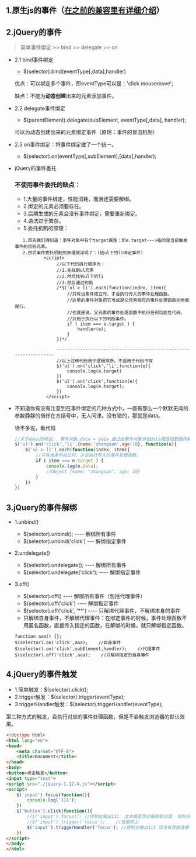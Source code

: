 ## 1.原生js的事件（[在之前的兼容里有详细介绍](http://example.net/)）

## 2.jQuery的事件 

> 简单事件绑定 >> bind >> delegate >> on

* 2.1 bind事件绑定
    + $(selector).bind(eventType[,data],handler)
    
    优点：可以绑定多个事件，即eventType可以是：'click mousemove';
    
    缺点：不能为**动态创建**出来的元素添加事件。
* 2.2 delegate事件绑定
    + $(parentElement).delegate(subElement, eventType[,data], handler);
    
    可以为动态创建出来的元素绑定事件（原理：事件的冒泡机制）
* 2.3 on事件绑定：将事件绑定做了一个统一。
    + $(selector).on(eventType[,subElement],[data],handler);     
* jQuery的事件委托
    ### 不使用事件委托的缺点：
    + 1.大量的事件绑定，性能消耗，而且还需要解绑。
    + 2.绑定的元素必须要存在。
    + 3.后期生成的元素会没有事件绑定，需要重新绑定。
    + 4.语法过于繁杂。
    + 5.委托机制的原理：

    ```
       1.首先我们得知道：事件对象中有个target属性：即e.target--->指的是当前触发事件的目标元素。 
       2.然后事件委托机制的原理就浮现了：(给ul下的li绑定事件)
               <script>
                    //以下代码执行顺序为：
                    //1.先找到ul元素
                    //2.然后找到ul下的li
                    //3.然后通过判断
                    /*$('ul > li').each(function(index, item){
                        //只有当条件成立时，才会执行传入的事件处理函数。
                        //这里的事件对象把它当成是父元素相应的事件处理函数的参数就行。
                        //也就是说，父元素的事件处理函数不执行任何功能性代码，
                        //只用于执行以下的判断条件。                        
                        if ( item === e.target ) {
                            handler(e);
                        }
                    })*/

                    ------------------------------------------------------------------
                    //以上注释代码用于逻辑推断，不适用于代码书写
                    $('ul').on('click','li',function(e){
                        console.log(e.target)
                    })
                    $('ul').on('click',function(e){
                        console.log(e.target);
                    })
                </script>
    ```
    
* 不知道你有没有注意到在事件绑定的几种方式中，一直有那么一个默默无闻的参数静静的徜徉在方括号中，无人问津。没有错的，那就是data。

    话不多说，看代码

    ```js
    //关于data的用法:  事件对象.data = data 通过给事件对象添加data属性把数据传输到事件处理函数里
    $('ul').on('click','li',{name:'zhangsan',age:10}, function(e){
        $('ul > li').each(function(index, item){
            //只有当条件成立时，才会执行传入的事件处理函数。
            if ( item === e.target ) {
                console.log(e.data);
                //Object {name: "zhangsan", age: 10}
            }
        })
    })
    ```
## 3.jQuery的事件解绑
* 1.unbind()    
    + $(selector).unbind(); ---- 解绑所有事件
    + $(selector).unbind('click') --- 解绑指定事件
* 2.undelegate()
    + $(selector).undelegate(); ---- 解绑所有事件
    + $(selector).undelegate('click'); ---- 解绑指定事件
* 3.off()
    + $(selector).off() ---- 解绑所有事件（包括代理事件）
    + $(selector).off('click') ---- 解绑指定事件
    + $(selector).off('click', '**') ---- 只解绑代理事件，不解绑本身的事件
    + 只解绑自身事件，不解绑代理事件：在绑定事件的时候，事件处理函数不用匿名函数，直接传入指定的函数，在解绑的时候，就只解绑指定函数。
    
    ```
    function aaa() {};
    $(selector).on('click',aaa);    //自身事件
    $(selector).on('click',subElement,handler);    //代理事件
    $(selector).off('click',aaa);    //只解绑指定的自身事件
    ```
## 4.jQuery的事件触发
* 1.简单触发：$(selector).click();
* 2.trigger触发：$(selector).trigger(eventType);
* 3.triggerHandler触发：$(selector).triggerHandler(eventType);

第三种方式的触发，会执行对应的事件处理函数，但是不会触发浏览器的默认效果。

```html
<!doctype html>
<html lang="en">
<head>
    <meta charset="UTF-8">
    <title>Document</title>
</head>
<body>
<button>点击触发</button>
<input type="text">
<script src="./jquery-1.12.4.js"></script>
<script>
    $('input').focus(function(){
        console.log('111');
    })
    $('button').click(function(){
        //$('input').focus(); //控制台输出111  文本框蓝色边框阴影出现  鼠标在文本框内闪烁
        //$('input').trigger('focus');    //效果同上
        $('input').triggerHandler('focus'); //控制台输出111 但没有其他效果
    })
</script>
</body>
</html>

```

